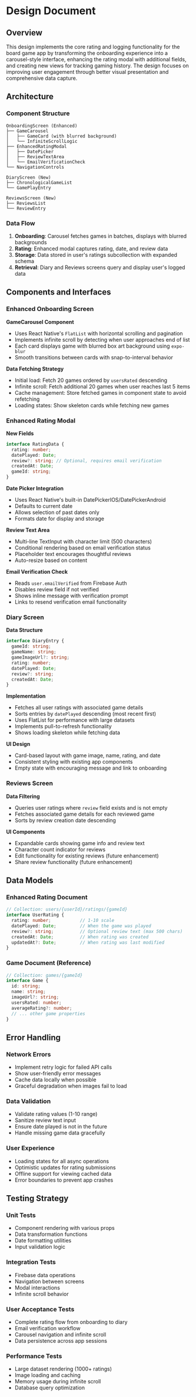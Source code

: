 # Design Document

## Overview

This design implements the core rating and logging functionality for the board game app by transforming the onboarding experience into a carousel-style interface, enhancing the rating modal with additional fields, and creating new views for tracking gaming history. The design focuses on improving user engagement through better visual presentation and comprehensive data capture.

## Architecture

### Component Structure
```
OnboardingScreen (Enhanced)
├── GameCarousel
│   ├── GameCard (with blurred background)
│   └── InfiniteScrollLogic
├── EnhancedRatingModal
│   ├── DatePicker
│   ├── ReviewTextArea
│   └── EmailVerificationCheck
└── NavigationControls

DiaryScreen (New)
├── ChronologicalGameList
└── GamePlayEntry

ReviewsScreen (New)
├── ReviewsList
└── ReviewEntry
```

### Data Flow
1. **Onboarding**: Carousel fetches games in batches, displays with blurred backgrounds
2. **Rating**: Enhanced modal captures rating, date, and review data
3. **Storage**: Data stored in user's ratings subcollection with expanded schema
4. **Retrieval**: Diary and Reviews screens query and display user's logged data

## Components and Interfaces

### Enhanced Onboarding Screen

**GameCarousel Component**
- Uses React Native's `FlatList` with horizontal scrolling and pagination
- Implements infinite scroll by detecting when user approaches end of list
- Each card displays game with blurred box art background using `expo-blur`
- Smooth transitions between cards with snap-to-interval behavior

**Data Fetching Strategy**
- Initial load: Fetch 20 games ordered by `usersRated` descending
- Infinite scroll: Fetch additional 20 games when user reaches last 5 items
- Cache management: Store fetched games in component state to avoid refetching
- Loading states: Show skeleton cards while fetching new games

### Enhanced Rating Modal

**New Fields**
```typescript
interface RatingData {
  rating: number;
  datePlayed: Date;
  review?: string; // Optional, requires email verification
  createdAt: Date;
  gameId: string;
}
```

**Date Picker Integration**
- Uses React Native's built-in DatePickerIOS/DatePickerAndroid
- Defaults to current date
- Allows selection of past dates only
- Formats date for display and storage

**Review Text Area**
- Multi-line TextInput with character limit (500 characters)
- Conditional rendering based on email verification status
- Placeholder text encourages thoughtful reviews
- Auto-resize based on content

**Email Verification Check**
- Reads `user.emailVerified` from Firebase Auth
- Disables review field if not verified
- Shows inline message with verification prompt
- Links to resend verification email functionality

### Diary Screen

**Data Structure**
```typescript
interface DiaryEntry {
  gameId: string;
  gameName: string;
  gameImageUrl?: string;
  rating: number;
  datePlayed: Date;
  review?: string;
  createdAt: Date;
}
```

**Implementation**
- Fetches all user ratings with associated game details
- Sorts entries by `datePlayed` descending (most recent first)
- Uses FlatList for performance with large datasets
- Implements pull-to-refresh functionality
- Shows loading skeleton while fetching data

**UI Design**
- Card-based layout with game image, name, rating, and date
- Consistent styling with existing app components
- Empty state with encouraging message and link to onboarding

### Reviews Screen

**Data Filtering**
- Queries user ratings where `review` field exists and is not empty
- Fetches associated game details for each reviewed game
- Sorts by review creation date descending

**UI Components**
- Expandable cards showing game info and review text
- Character count indicator for reviews
- Edit functionality for existing reviews (future enhancement)
- Share review functionality (future enhancement)

## Data Models

### Enhanced Rating Document
```typescript
// Collection: users/{userId}/ratings/{gameId}
interface UserRating {
  rating: number;           // 1-10 scale
  datePlayed: Date;         // When the game was played
  review?: string;          // Optional review text (max 500 chars)
  createdAt: Date;          // When rating was created
  updatedAt?: Date;         // When rating was last modified
}
```

### Game Document (Reference)
```typescript
// Collection: games/{gameId}
interface Game {
  id: string;
  name: string;
  imageUrl?: string;
  usersRated: number;
  averageRating?: number;
  // ... other game properties
}
```

## Error Handling

### Network Errors
- Implement retry logic for failed API calls
- Show user-friendly error messages
- Cache data locally when possible
- Graceful degradation when images fail to load

### Data Validation
- Validate rating values (1-10 range)
- Sanitize review text input
- Ensure date played is not in the future
- Handle missing game data gracefully

### User Experience
- Loading states for all async operations
- Optimistic updates for rating submissions
- Offline support for viewing cached data
- Error boundaries to prevent app crashes

## Testing Strategy

### Unit Tests
- Component rendering with various props
- Data transformation functions
- Date formatting utilities
- Input validation logic

### Integration Tests
- Firebase data operations
- Navigation between screens
- Modal interactions
- Infinite scroll behavior

### User Acceptance Tests
- Complete rating flow from onboarding to diary
- Email verification workflow
- Carousel navigation and infinite scroll
- Data persistence across app sessions

### Performance Tests
- Large dataset rendering (1000+ ratings)
- Image loading and caching
- Memory usage during infinite scroll
- Database query optimization